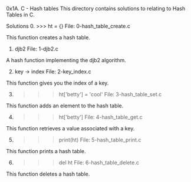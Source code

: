 0x1A. C - Hash tables
This directory contains solutions to relating to Hash Tables in C.

Solutions
0. >>> ht = {}
File: 0-hash_table_create.c

This function creates a hash table.

1. djb2
File: 1-djb2.c

A hash function implementing the djb2 algorithm.

2. key -> index
File: 2-key_index.c

This function gives you the index of a key.

3. >>> ht['betty'] = 'cool'
File: 3-hash_table_set.c

This function adds an element to the hash table.

4. >>> ht['betty']
File: 4-hash_table_get.c

This function retrieves a value associated with a key.

5. >>> print(ht)
File: 5-hash_table_print.c

This function prints a hash table.

6. >>> del ht
File: 6-hash_table_delete.c

This function deletes a hash table.